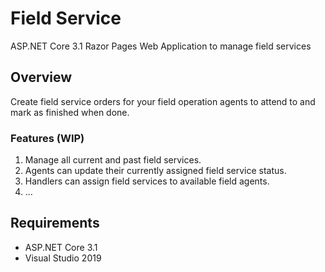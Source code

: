 # Field Service

ASP.NET Core 3.1 Razor Pages Web Application to manage field services

## Overview

Create field service orders for your field operation agents to attend to and mark as finished when done.

### Features (WIP)

1.	Manage all current and past field services.
2.	Agents can update their currently assigned field service status.
3.	Handlers can assign field services to available field agents.
4.	...

## Requirements

- ASP.NET Core 3.1
- Visual Studio 2019
